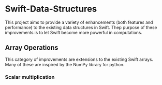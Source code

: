 # Swift-Data-Structures
This project aims to provide a variety of enhancements (both features and performance) to the existing data structures in Swift. Thep purpose of these improvements is to let Swift become more powerful in computations.

## Array Operations
This category of improvements are extensions to the existing Swift arrays. Many of these are inspired by the NumPy library for python.

### Scalar multiplication
